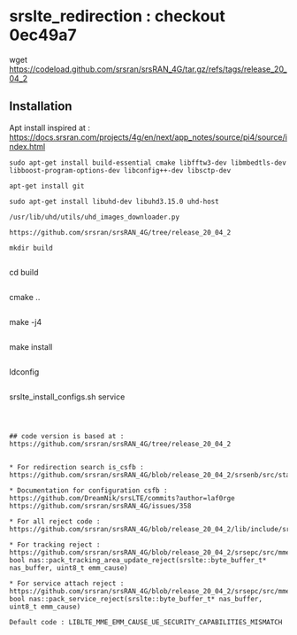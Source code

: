 # srslte_redirection : checkout 0ec49a7
 wget https://codeload.github.com/srsran/srsRAN_4G/tar.gz/refs/tags/release_20_04_2

## Installation 
Apt install inspired at : https://docs.srsran.com/projects/4g/en/next/app_notes/source/pi4/source/index.html  
```  
sudo apt-get install build-essential cmake libfftw3-dev libmbedtls-dev libboost-program-options-dev libconfig++-dev libsctp-dev  
```
```
apt-get install git  
```
```
sudo apt-get install libuhd-dev libuhd3.15.0 uhd-host  
```
```
/usr/lib/uhd/utils/uhd_images_downloader.py  
```
```
https://github.com/srsran/srsRAN_4G/tree/release_20_04_2  
```
```
mkdir build  
```
```
```
cd build  
```
```
cmake ..  
```
```
make -j4  
```
```
make install  
```
```
ldconfig  
```
```
srslte_install_configs.sh service
```



## code version is based at :
https://github.com/srsran/srsRAN_4G/tree/release_20_04_2  
  
  
* For redirection search is_csfb : https://github.com/srsran/srsRAN_4G/blob/release_20_04_2/srsenb/src/stack/rrc/rrc.cc

* Documentation for configuration csfb : 
https://github.com/DreamNik/srsLTE/commits?author=laf0rge  
https://github.com/srsran/srsRAN_4G/issues/358  

* For all reject code : https://github.com/srsran/srsRAN_4G/blob/release_20_04_2/lib/include/srslte/asn1/liblte_mme.h

* For tracking reject :  https://github.com/srsran/srsRAN_4G/blob/release_20_04_2/srsepc/src/mme/nas.cc
bool nas::pack_tracking_area_update_reject(srslte::byte_buffer_t* nas_buffer, uint8_t emm_cause)

* For service attach reject : https://github.com/srsran/srsRAN_4G/blob/release_20_04_2/srsepc/src/mme/nas.cc
bool nas::pack_service_reject(srslte::byte_buffer_t* nas_buffer, uint8_t emm_cause)

Default code : LIBLTE_MME_EMM_CAUSE_UE_SECURITY_CAPABILITIES_MISMATCH
